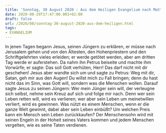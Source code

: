 ```yaml
---
title: 'Sonntag, 30 August 2020 : Aus dem Heiligen Evangelium nach Matthäus - Mt 16,21-27.'
date: 2020-08-29T17:47:00.001+02:00
draft: false
url: /2020/08/sonntag-30-august-2020-aus-dem-heiligen.html
tags: 
- EVANGELIUM
---
```


In jenen Tagen begann Jesus, seinen Jüngern zu erklären, er müsse nach Jerusalem gehen und von den Ältesten, den Hohenpriestern und den Schriftgelehrten vieles erleiden; er werde getötet werden, aber am dritten Tag werde er auferstehen. Da nahm ihn Petrus beiseite und machte ihm Vorwürfe; er sagte: Das soll Gott verhüten, Herr! Das darf nicht mit dir geschehen! Jesus aber wandte sich um und sagte zu Petrus: Weg mit dir, Satan, geh mir aus den Augen! Du willst mich zu Fall bringen; denn du hast nicht das im Sinn, was Gott will, sondern was die Menschen wollen. Darauf sagte Jesus zu seinen Jüngern: Wer mein Jünger sein will, der verleugne sich selbst, nehme sein Kreuz auf sich und folge mir nach. Denn wer sein Leben retten will, wird es verlieren; wer aber sein Leben um meinetwillen verliert, wird es gewinnen. Was nützt es einem Menschen, wenn er die ganze Welt gewinnt, dabei aber sein Leben einbüßt? Um welchen Preis kann ein Mensch sein Leben zurückkaufen? Der Menschensohn wird mit seinen Engeln in der Hoheit seines Vaters kommen und jedem Menschen vergelten, wie es seine Taten verdienen.